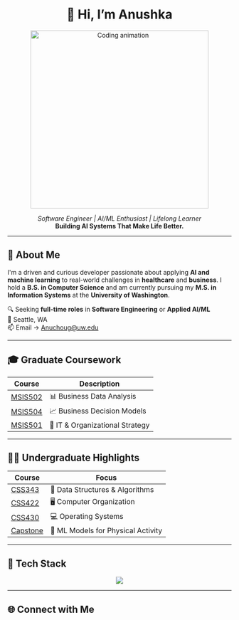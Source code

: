<h1 align="center">👋 Hi, I’m Anushka</h1>

<p align="center">
  <img src="https://raw.githubusercontent.com/aemmadi/aemmadi/master/code.gif" alt="Coding animation" width="400"/>
</p>

<p align="center">
  <em>Software Engineer | AI/ML Enthusiast | Lifelong Learner</em><br>
  <strong>Building AI Systems That Make Life Better. </strong>
</p>

---

## 🧠 About Me

I'm a driven and curious developer passionate about applying **AI and machine learning** to real-world challenges in **healthcare** and **business**. I hold a **B.S. in Computer Science** and am currently pursuing my **M.S. in Information Systems** at the **University of Washington**.

🔍 Seeking **full-time roles** in **Software Engineering** or **Applied AI/ML**  
📍 Seattle, WA  
📫 Email → [Anuchoug@uw.edu](mailto:Anuchoug@uw.edu)

---

## 🎓 Graduate Coursework

| Course | Description |
|--------|-------------|
| [MSIS502](https://github.com/Anushka23ja/MSIS502) | 📊 Business Data Analysis |
| [MSIS504](https://github.com/Anushka23ja/MSIS504) | 📈 Business Decision Models |
| [MSIS501](https://github.com/Anushka23ja/MSIS501) | 🧠 IT & Organizational Strategy |

---

## 👩‍🎓 Undergraduate Highlights

| Course | Focus |
|--------|-------|
| [CSS343](https://github.com/Anushka23ja/CSS343) | 🔢 Data Structures & Algorithms |
| [CSS422](https://github.com/Anushka23ja/CSS422) | 🖥️ Computer Organization |
| [CSS430](https://github.com/Anushka23ja/CSS430) | 💻 Operating Systems |
| [Capstone](https://github.com/Anushka23ja/CapstoneProject) | 🧪 ML Models for Physical Activity |

---

## 🧰 Tech Stack

<p align="center">
  <img src="https://skillicons.dev/icons?i=python,cpp,java,js,html,css,react,firebase,git,figma" />
</p>

---

## 🌐 Connect with Me

<p a

